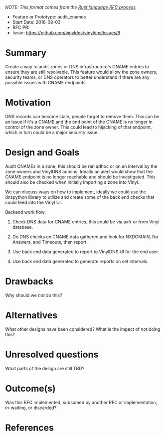 _NOTE: This format comes from the
[Rust language RFC process](https://github.com/rust-lang/rfcs)._

- Feature or Prototype: audit_cnames
- Start Date: 2018-08-03
- RFC PR:
- Issue: https://github.com/vinyldns/vinyldns/issues/9

# Summary
[summary]: #summary

Create a way to audit zones or DNS infrastructure's CNAME entries to ensure they
are still resolvable. This feature would allow the zone owners, security teams,
or DNS operators to better understand if there are any possible issues with
CNAME endpoints.

# Motivation
[motivation]: #motivation

DNS records can become stale, people forget to remove them. This can be an issue
if it's a CNAME and the end point of the CNAME is no longer in control of the
zone owner. This could lead to hijacking of that endpoint, which in turn could
be a major security issue.

# Design and Goals
[design]: #design-and-goals

Audit CNAMEs in a zone, this should be ran adhoc or on an interval by the zone
owners and VinylDNS admins. Ideally an alert would show that the CNAME endpoint
is no longer reachable and should be investigated. This should also be checked
when initially importing a zone into Vinyl.

We can discuss ways on how to implement, ideally we could use the dnspython
library to utilize and create some of the back end checks that could feed into
the Vinyl UI.

Backend work flow:

1. Check DNS data for CNAME entries, this could be via axfr or from Vinyl 
database.

2. Do DNS checks on CNAME data gathered and look for NXDOMAIN, No Answers, and Timeouts, then 
report.

3. Use back end data generated to report to VinylDNS UI for the end user.

4. Use back end data generated to generate reports on set intervals. 


# Drawbacks
[drawbacks]: #drawbacks

Why should we *not* do this?

# Alternatives
[alternatives]: #alternatives

What other designs have been considered? What is the impact of not doing this?

# Unresolved questions
[unresolved]: #unresolved-questions

What parts of the design are still TBD?

# Outcome(s)
[outcome]: #outcome

Was this RFC implemented, subsumed by another RFC or implementation, in-waiting,
or discarded?

# References
[references]: #references
